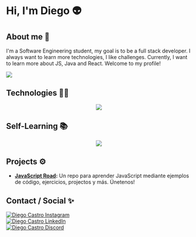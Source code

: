 # Hi, I'm Diego 👽

## About me 👾
I'm a Software Engineering student, my goal is to be a full stack developer. I always want to learn more technologies, I like challenges. Currently, I want to learn more about JS, Java and React. Welcome to my profile!

![](https://github-readme-stats.vercel.app/api?username=diego17cp&show_icons=true&theme=tokyonight)

## Technologies 🧑‍💻
<p align="center">
  <a href="https://skillicons.dev">
    <img src="https://skillicons.dev/icons?i=html,css,mysql,git,github,python" />
  </a>
</p>

## Self-Learning 📚
<p align="center">
  <a href="https://skillicons.dev">
    <img src="https://skillicons.dev/icons?i=js,java,react" />
  </a>
</p>

## Projects ⚙️
- **[JavaScript Road](https://github.com/Diego17cp/JavaScript-Road):** Un repo para aprender JavaScript mediante ejemplos de código, ejercicios, projectos y más. Únetenos!

## Contact / Social ✨
<a href="https://www.instagram.com/diegxcp/" target="_blank">
  <img alt="Diego Castro Instagram" src="https://skillicons.dev/icons?i=instagram" />
</a><br>
<a href="https://www.linkedin.com/in/diego-castro-pastor" target="_blank">
  <img alt="Diego Castro LinkedIn" src="https://skillicons.dev/icons?i=linkedin" />
</a><br>
<a href="https://discordapp.com/users/749385031537131560" target="_blank">
  <img alt="Diego Castro Discord" src="https://skillicons.dev/icons?i=discord" />
</a>
<!--
**Diego17cp/Diego17cp** is a ✨ _special_ ✨ repository because its `README.md` (this file) appears on your GitHub profile.

Here are some ideas to get you started:

- 🔭 I’m currently working on ...
- 🌱 I’m currently learning ...
- 👯 I’m looking to collaborate on ...
- 🤔 I’m looking for help with ...
- 💬 Ask me about ...
- 📫 How to reach me: ...
- 😄 Pronouns: ...
- ⚡ Fun fact: ...
-->

